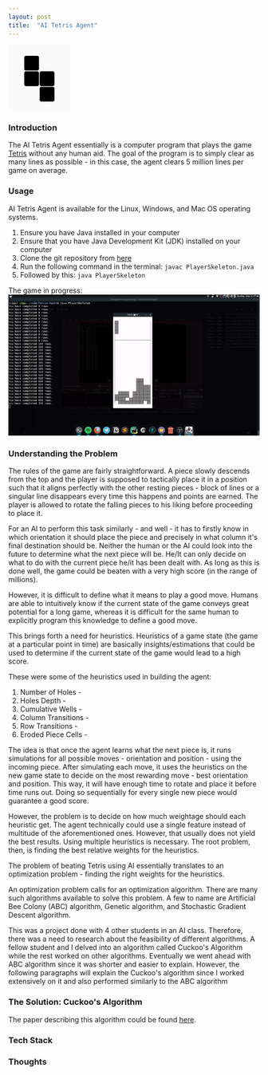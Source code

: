 ```yaml
---
layout: post
title:  "AI Tetris Agent"
---
```

<img width="125" src="/assets/img/tetris/tetris.png">

### Introduction  
The AI Tetris Agent essentially is a computer program that plays the game [Tetris](https://en.wikipedia.org/wiki/Tetris) without any human aid. The goal of the program is to simply clear as many lines as possible - in this case, the agent clears 5 million lines per game on average.  
    
### Usage 
AI Tetris Agent is available for the Linux, Windows, and Mac OS operating systems.    
    
1. Ensure you have Java installed in your computer  
2. Ensure that you have Java Development Kit (JDK) installed on your computer  
3. Clone the git repository from [here](https://github.com/jaivigneshvenugopal/Tetris-Agent)  
4. Run the following command in the terminal: `javac PlayerSkeleton.java`  
5. Followed by this: `java PlayerSkeleton`  
  
The game in progress:  
<img width="1080" src="/assets/img/tetris/tetris1.gif">  
  
### Understanding the Problem  
The rules of the game are fairly straightforward. A piece slowly descends from the top and the player is supposed to tactically place it in a position such that it aligns perfectly with the other resting pieces - block of lines or a singular line disappears every time this happens and points are earned. The player is allowed to rotate the falling pieces to his liking before proceeding to place it.  
  
For an AI to perform this task similarly - and well - it has to firstly know in which orientation it should place the piece and precisely in what column it's final destination should be. Neither the human or the AI could look into the future to determine what the next piece will be. He/It can only decide on what to do with the current piece he/it has been dealt with. As long as this is done well, the game could be beaten with a very high score (in the range of millions).  
  
However, it is difficult to define what it means to play a good move. Humans are able to intuitively know if the current state of the game conveys great potential for a long game, whereas it is difficult for the same human to explicitly program this knowledge to define a good move. 
  
This brings forth a need for heuristics. Heuristics of a game state (the game at a particular point in time) are basically insights/estimations that could be used to determine if the current state of the game would lead to a high score. 

These were some of the heuristics used in building the agent:  
  
1. Number of Holes -   
2. Holes Depth - 
3. Cumulative Wells -   
4. Column Transitions -  
5. Row Transitions -   
6. Eroded Piece Cells -   
  
The idea is that once the agent learns what the next piece is, it runs simulations for all possible moves - orientation and position - using the incoming piece. After simulating each move, it uses the heuristics on the new game state to decide on the most rewarding move - best orientation and position. This way, it will have enough time to rotate and place it before time runs out. Doing so sequentially for every single new piece would guarantee a good score.  
  
However, the problem is to decide on how much weightage should each heuristic get. The agent technically could use a single feature instead of multitude of the aforementioned ones. However, that usually does not yield the best results. Using multiple heuristics is necessary. The root problem, then, is finding the best relative weights for the heuristics.
  
The problem of beating Tetris using AI essentially translates to an optimization problem - finding the right weights for the heuristics.

An optimization problem calls for an optimization algorithm. There are many such algorithms available to solve this problem. A few to name are Artificial Bee Colony (ABC) algorithm, Genetic algorithm, and Stochastic Gradient Descent algorithm. 

This was a project done with 4 other students in an AI class. Therefore, there was a need to research about the feasibility of different algorithms. A fellow student and I delved into an algorithm called Cuckoo's Algorithm while the rest worked on other algorithms. Eventually we went ahead with ABC algorithm since it was shorter and easier to explain. However, the following paragraphs will explain the Cuckoo's algorithm since I worked extensively on it and also performed similarly to the ABC algorithm
  
### The Solution: Cuckoo's Algorithm
The paper describing this algorithm could be found [here](https://arxiv.org/pdf/1003.1594.pdf).

 ### Tech Stack    

 ### Thoughts